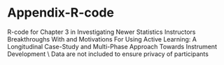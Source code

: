 # Appendix-R-code
R-code for Chapter 3 in Investigating Newer Statistics Instructors  Breakthroughs With and Motivations For Using Active Learning:  A Longitudinal Case-Study and Multi-Phase Approach Towards  Instrument Development \\
Data are not included to ensure privacy of participants 
